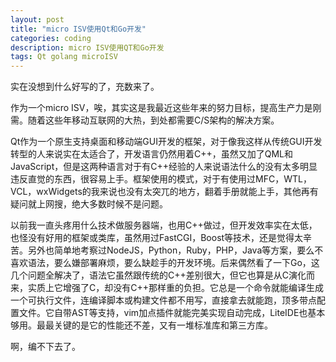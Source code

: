 ```yaml
---
layout: post
title: "micro ISV使用Qt和Go开发"
categories: coding
description: micro ISV使用QT和Go开发
tags: Qt golang microISV
---
```

实在没想到什么好写的了，充数来了。

作为一个micro ISV，唉，其实这是我最近这些年来的努力目标，提高生产力是刚需。随着这些年移动互联网的大热，到处都需要C/S架构的解决方案。

Qt作为一个原生支持桌面和移动端GUI开发的框架，对于像我这样从传统GUI开发转型的人来说实在太适合了，开发语言仍然用着C++，虽然又加了QML和JavaScript，但是这两种语言对于有C++经验的人来说语法什么的没有太多明显违反直觉的东西，很容易上手。框架使用的模式，对于有使用过MFC，WTL，VCL，wxWidgets的我来说也没有太突兀的地方，翻着手册就能上手，其他再有疑问就上网搜，绝大多数时候不是问题。

以前我一直头疼用什么技术做服务器端，也用C++做过，但开发效率实在太低，也怪没有好用的框架或类库，虽然用过FastCGI，Boost等技术，还是觉得太辛苦。另外也简单地考察过NodeJS，Python，Ruby，PHP，Java等方案，要么不喜欢语法，要么嫌部署麻烦，要么缺趁手的开发环境。后来偶然看了一下Go，这几个问题全解决了，语法它虽然跟传统的C++差别很大，但它也算是从C演化而来，实质上它增强了C，却没有C++那样重的负担。它总是一个命令就能编译生成一个可执行文件，连编译脚本或构建文件都不用写，直接拿去就能跑，顶多带点配置文件。它自带AST等支持，vim加点插件就能完美实现自动完成，LiteIDE也基本够用。最最关键的是它的性能还不差，又有一堆标准库和第三方库。

啊，编不下去了。